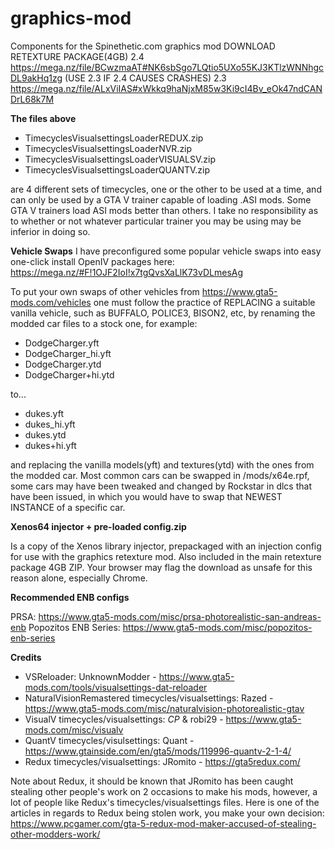 # graphics-mod
Components for the Spinethetic.com graphics mod
DOWNLOAD RETEXTURE PACKAGE(4GB)
2.4 https://mega.nz/file/BCwzmaAT#NK6sbSgo7LQtio5UXo55KJ3KTlzWNNhgcDL9akHq1zg
(USE 2.3 IF 2.4 CAUSES CRASHES)
2.3 https://mega.nz/file/ALxViIAS#xWkkq9haNjxM85w3Ki9cI4Bv_eOk47ndCANDrL68k7M

**The files above**
  - TimecyclesVisualsettingsLoaderREDUX.zip
  - TimecyclesVisualsettingsLoaderNVR.zip
  - TimecyclesVisualsettingsLoaderVISUALSV.zip
  - TimecyclesVisualsettingsLoaderQUANTV.zip

are 4 different sets of timecycles, one or the other to be used at a time, and can only be used by a GTA V trainer capable of loading .ASI mods. Some GTA V trainers load ASI mods better than others. I take no responsibility as to whether or not whatever particular trainer you may be using may be inferior in doing so.

**Vehicle Swaps**
I have preconfigured some popular vehicle swaps into easy one-click install OpenIV packages here:
https://mega.nz/#F!1OJF2IoI!x7tgQvsXaLlK73vDLmesAg

To put your own swaps of other vehicles from https://www.gta5-mods.com/vehicles one must follow the practice of REPLACING a suitable vanilla vehicle, such as BUFFALO, POLICE3, BISON2, etc, by renaming the modded car files to a stock one, for example:

- DodgeCharger.yft
- DodgeCharger_hi.yft
- DodgeCharger.ytd
- DodgeCharger+hi.ytd

to...

- dukes.yft
- dukes_hi.yft
- dukes.ytd
- dukes+hi.yft

and replacing the vanilla models(yft) and textures(ytd) with the ones from the modded car.
Most common cars can be swapped in /mods/x64e.rpf, some cars may have been tweaked and changed by Rockstar in dlcs that have been issued, in which you would have to swap that NEWEST INSTANCE of a specific car.

**Xenos64 injector + pre-loaded config.zip**

Is a copy of the Xenos library injector, prepackaged with an injection config for use with the graphics retexture mod. Also included in the main retexture package 4GB ZIP. Your browser may flag the download as unsafe for this reason alone, especially Chrome.

**Recommended ENB configs**

PRSA: https://www.gta5-mods.com/misc/prsa-photorealistic-san-andreas-enb
Popozitos ENB Series: https://www.gta5-mods.com/misc/popozitos-enb-series

**Credits**

  - VSReloader: UnknownModder - https://www.gta5-mods.com/tools/visualsettings-dat-reloader
  - NaturalVisionRemastered timecycles/visualsettings: Razed - https://www.gta5-mods.com/misc/naturalvision-photorealistic-gtav
  - VisualV timecycles/visualsettings: _CP_ & robi29 - https://www.gta5-mods.com/misc/visualv
  - QuantV timecycles/visulsettings: Quant - https://www.gtainside.com/en/gta5/mods/119996-quantv-2-1-4/
  - Redux timecycles/visualsettings: JRomito - https://gta5redux.com/


Note about Redux, it should be known that JRomito has been caught stealing other people's work on 2 occasions to make his mods, however, a lot of people like Redux's timecycles/visualsettings files. Here is one of the articles in regards to Redux being stolen work, you make your own decision: https://www.pcgamer.com/gta-5-redux-mod-maker-accused-of-stealing-other-modders-work/
